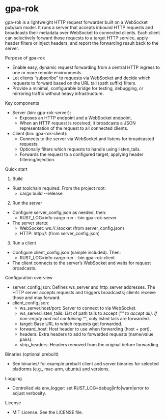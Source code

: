 # gpa-rok

gpa-rok is a lightweight HTTP request forwarder built on a WebSocket pub/sub model. It runs a server that accepts inbound HTTP requests and broadcasts their metadata over WebSocket to connected clients. Each client can selectively forward those requests to a target HTTP service, apply header filters or inject headers, and report the forwarding result back to the server.

Purpose of gpa-rok
- Enable easy, dynamic request forwarding from a central HTTP ingress to one or more remote environments.
- Let clients “subscribe” to requests via WebSocket and decide which requests to forward based on the URL tail (path suffix) filters.
- Provide a minimal, configurable bridge for testing, debugging, or mirroring traffic without heavy infrastructure.

Key components
- Server (bin: gpa-rok-server):
  - Exposes an HTTP endpoint and a WebSocket endpoint.
  - When an HTTP request is received, it broadcasts a JSON representation of the request to all connected clients.
- Client (bin: gpa-rok-client):
  - Connects to the server via WebSocket and listens for broadcasted requests.
  - Optionally filters which requests to handle using listen_tails.
  - Forwards the request to a configured target, applying header filtering/injection.

Quick start
1) Build
- Rust toolchain required. From the project root:
  - cargo build --release

2) Run the server
- Configure server_config.json as needed, then:
  - RUST_LOG=info cargo run --bin gpa-rok-server
- The server starts:
  - WebSocket: ws://<host>:<port>/socket (from server_config.json)
  - HTTP: http://<host>:<port> (from server_config.json)

3) Run a client
- Configure client_config.json (sample included). Then:
  - RUST_LOG=info cargo run --bin gpa-rok-client
- The client connects to the server’s WebSocket and waits for request broadcasts.

Configuration overview
- server_config.json: Defines ws_server and http_server addresses. The HTTP server accepts requests and triggers broadcasts; clients receive those and may forward.
- client_config.json:
  - ws_server.host/port: Server to connect to via WebSocket.
  - ws_server.listen_tails: List of path tails to accept ("*" to accept all). If non-empty and not containing "*", only listed tails are forwarded.
  - target: Base URL to which requests get forwarded.
  - forward_host: Host header to use when forwarding (host + port).
  - headers: Extra headers to add to forwarded requests (name/value pairs).
  - strip_headers: Headers removed from the original before forwarding.

Binaries (optional prebuilt)
- See binaries/ for example prebuilt client and server binaries for selected platforms (e.g., mac-arm, ubuntu) and versions.

Logging
- Controlled via env_logger: set RUST_LOG=debug|info|warn|error to adjust verbosity.

License
- MIT License. See the LICENSE file.
